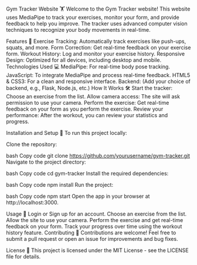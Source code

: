 Gym Tracker Website 🏋️
Welcome to the Gym Tracker website! This website uses MediaPipe to track your exercises, monitor your form, and provide feedback to help you improve. The tracker uses advanced computer vision techniques to recognize your body movements in real-time.

Features 🎯
Exercise Tracking: Automatically track exercises like push-ups, squats, and more.
Form Correction: Get real-time feedback on your exercise form.
Workout History: Log and monitor your exercise history.
Responsive Design: Optimized for all devices, including desktop and mobile.
Technologies Used 💻
MediaPipe: For real-time body pose tracking.
JavaScript: To integrate MediaPipe and process real-time feedback.
HTML5 & CSS3: For a clean and responsive interface.
Backend: (Add your choice of backend, e.g., Flask, Node.js, etc.)
How It Works 🛠️
Start the tracker: Choose an exercise from the list.
Allow camera access: The site will ask permission to use your camera.
Perform the exercise: Get real-time feedback on your form as you perform the exercise.
Review your performance: After the workout, you can review your statistics and progress.
<!-- Replace with an actual image path -->

Installation and Setup 🚀
To run this project locally:

Clone the repository:

bash
Copy code
git clone https://github.com/yourusername/gym-tracker.git
Navigate to the project directory:

bash
Copy code
cd gym-tracker
Install the required dependencies:

bash
Copy code
npm install
Run the project:

bash
Copy code
npm start
Open the app in your browser at http://localhost:3000.

Usage 🎯
Login or Sign up for an account.
Choose an exercise from the list.
Allow the site to use your camera.
Perform the exercise and get real-time feedback on your form.
Track your progress over time using the workout history feature.
Contributing 🤝
Contributions are welcome! Feel free to submit a pull request or open an issue for improvements and bug fixes.

License 📜
This project is licensed under the MIT License - see the LICENSE file for details.
